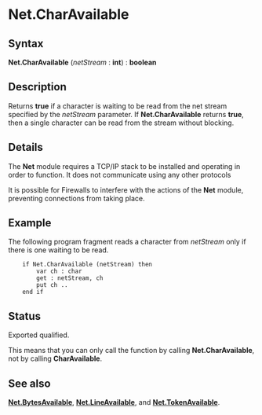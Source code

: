 
# Net.CharAvailable

## Syntax
**Net.CharAvailable** (_netStream_ : **int**) : **boolean**

## Description
Returns **true** if a character is waiting to be read from the net stream specified by the _netStream_ parameter. If **Net.CharAvailable** returns **true**, then a single character can be read from the stream without blocking.


## Details
The **Net** module requires a TCP/IP stack to be installed and operating in order to function. It does not communicate using any other protocols

It is possible for Firewalls to interfere with the actions of the **Net** module, preventing connections from taking place.


## Example
The following program fragment reads a character from _netStream_ only if there is one waiting to be read.

        if Net.CharAvailable (netStream) then
            var ch : char
            get : netStream, ch
            put ch ..
        end if
## Status
Exported qualified.

This means that you can only call the function by calling **Net.CharAvailable**, not by calling **CharAvailable**.


## See also
**[Net.BytesAvailable](net_bytesavailable.html)**, **[Net.LineAvailable](net_lineavailable.html)**, and **[Net.TokenAvailable](net_tokenavailable.html)**.

